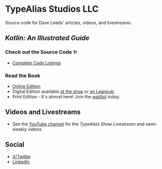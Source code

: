 # TypeAlias Studios LLC

Source code for Dave Leeds' articles, videos, and livestreams.

## _Kotlin: An Illustrated Guide_

### Check out the Source Code ✨

- [Complete Code Listings](https://github.com/typealias-studios/kotlin-illustrated-guide)

### Read the Book

- [Online Edition](https://typealias.com/start)
- Digital Edition available [at the shop](https://shop.typealias.com) or [on Leanpub](https://leanpub.com/kotlin-illustrated)
- Print Edition - It's almost here! Join the [waitlist](https://print.typealias.com) today.

## Videos and Livestreams

- See the [YouTube channel](https://youtube.com/@typealias) for the _TypeAlias Show Livestream_ and semi-weekly videos.

## Social

- [X/Twitter](https://x.com/djleeds)
- [LinkedIn](https://www.linkedin.com/in/daveleeds/)
